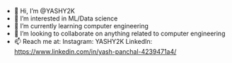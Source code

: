 - 👋 Hi, I’m @YASHY2K
- 👀 I’m interested in ML/Data science
- 🌱 I’m currently learning computer engineering
- 💞️ I’m looking to collaborate on anything related to computer engineering
- 📫 Reach me at:
  Instagram: YASHY2K
  LinkedIn: https://www.linkedin.com/in/yash-panchal-4239471a4/

<!---
YASHY2K/YASHY2K is a ✨ special ✨ repository because its `README.md` (this file) appears on your GitHub profile.
You can click the Preview link to take a look at your changes.
--->
